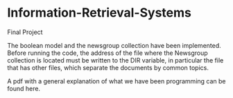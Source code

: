 # Information-Retrieval-Systems
Final Project

The boolean model and the newsgroup collection have been implemented. Before running the code, the address of the file where the Newsgroup collection is located must be written to the DIR variable, in particular the file that has other files, which separate the documents by common topics.

A pdf with a general explanation of what we have been programming can be found here.

